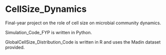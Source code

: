 # CellSize_Dynamics
Final-year project on the role of cell size on microbial community dynamics.


Simulation_Code_FYP is written in Python.

GlobalCellSize_Distribution_Code is written in R and uses the Madin dataset provided.
